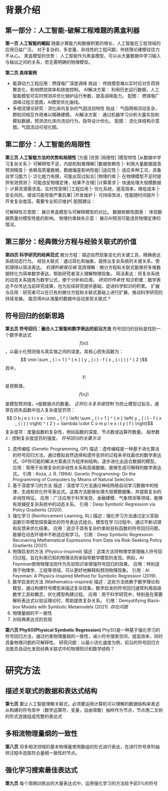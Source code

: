 # 背景介绍
## 第一部分：人工智能-破解工程难题的黑盒利器
**第一页 人工智能的崛起**
随着计算能力和数据积累的增长，人工智能在工程领域的应用日益广泛。
对于复杂的、多变量、非线性的工程问题，传统理论建模往往力不从心。
黑盒模型的优势：
人工智能作为黑盒模型，可以从大量数据中学习输入与输出之间的关系，而无需明确的物理模型。

**第二页 具体案例**
- 能源动力工程应用：燃煤电厂深度调峰
挑战： 传统模型难以实时应对负荷频繁变化，影响燃烧效率和排放控制。
AI解决方案： 利用历史运行数据，人工智能模型可实时预测并优化锅炉运行参数，提高调峰能力。
配图： 燃煤电厂调峰过程示意图，AI模型优化曲线。
- 多相流理论研究：流化床内复杂的气固流动特性
挑战： 气固两相流动复杂，颗粒间相互作用难以精确建模。
AI解决方案： 通过机器学习分析大量实验和模拟数据，预测流化床内流动行为，指导设计优化。
配图： 流化床结构示意图，气固流动可视化图。

## 第二部分：人工智能的局限性
**第三页 人工智能方法的优势和局限性**
|方面	|优势	|局限性|
|模型特性	|从数据中学习复杂关系	|- 可解释性不足，内部机制难理解|
|数据依赖性	|- 利用大量数据提高预测精度	|- 依赖高质量数据，数据偏差影响性能|
|适应性	|- 适应多种工况，具备自学习能力	|- 泛化能力有限，可能出现过拟合|
|物理约束	|- 在物理模型不足时提供有效预测	|- 可能违反物理定律，结果不合理|
|计算需求	|- 快速处理大规模数据	|- 计算资源需求高，实时性受限|
|工程应用	|- 优化系统，提高效率，降低成本	|- 安全风险，错误可能导致严重后果|
|开发维护	|- 可持续改进，性能随时间提升	|- 开发复杂度高，需要专业知识维护|
配图建议：

可解释性示意图： 展示黑盒模型与可解释模型的对比。
数据依赖性图表： 体现数据质量对模型性能的影响。
物理约束缺失示意： 展示AI预测可能违背物理定律的情况。

## 第三部分：经典微分方程与经验关联式的价值
**第四页 科学研究的经典范式**
微分方程：描述自然现象变化的关键工具，精确表达系统动态行为。
经验关联式：通过简化和抽象，提炼出复杂系统的关键关系，使机理得以简洁表达。
*机理的极致压缩*
高效理解：微分方程和关联式能够将多维数据转化为简单数学表达，帮助研究者深入理解物理现象。
简洁表达：将复杂系统的动态关系提炼为数学公式，便于分析和应用。
*研究的传承性*
知识积累：数学表达不仅传达当前研究成果，也为后续研究提供基础，促进科学知识的积累。
扩展与应用：研究者可以在已有的微分方程和关联式基础上进行扩展，推动科学研究的持续发展。
能否用AI从海量的数据中自动发现关联式？

## 符号回归的创新思路
**第五页 符号回归：融合人工智能和数学表达的前沿方法**
符号回归的目标是找到一个数学表达式$$f ( x ) )$$，以最小化预测值与真实值之间的误差。其核心损失函数为：
$$ \min \sum _ { i = 1 } ^ { n } ( y _ { i } - f ( x _ { i } ) ) ^ { 2 }$$
其中，$$y _ { i } $$是观察值，$$f ( x _ { i } ) )$$是模型预测值，𝑛是数据点的数量。
*正则化与复杂度控制*
为防止模型过拟合，通常在损失函数中加入复杂度惩罚项：
$$ O b j e c t i v e : \min _ { f } \left( \sum _ { i = 1 } ^ { n } \left( y _ { i } - f ( x _ { i } ) \right) ^ { 2 } + \lambda \cdot C o m p l e x i t y ( f ) \right)$$
复杂度项：度量函数的复杂性，例如函数的深度、节点数或运算符数量。
超参数𝜆：控制复杂度惩罚的强度。
*符号回归的主要方法*
1. 遗传编程 (Genetic Programming, GP)
描述：遗传编程是一种基于进化算法的符号回归方法，通过模拟自然选择和遗传变异的过程来寻找最优的数学表达式。GP将可能的解决方案表示为程序树结构，逐步进化出适合数据的模型。
应用：常用于处理复杂的非线性关系和高维数据，能够生成可解释的数学表达式。
引用：Koza, J. R. (1994). Genetic Programming: On the Programming of Computers by Means of Natural Selection.
2. 基于深度学习的方法
描述：深度学习方法通过神经网络自动学习数据中的规律，生成和优化符号表达式。这类方法能够处理大规模数据集，并提取复杂的非线性特征。
应用：广泛应用于科学发现、金融建模、气象预测等领域，能够有效捕捉复杂系统中的动态关系。
引用：Deep Symbolic Regression via Policy Gradients (2020).
3. 强化学习 (Reinforcement Learning, RL)
描述：强化学习方法通过定义奖励函数引导模型探索最优的符号表达式组合。模型在学习过程中，通过不断试错和反馈来优化结果。
应用：适合于具有复杂约束和目标函数的符号回归问题，能够在动态环境中不断适应和学习。
引用：Deep Symbolic Regression: Recovering Mathematical Expressions from Data via Risk-Seeking Policy Gradients (2021).
4. 物理启发的方法 (Physics-inspired)
描述：这类方法将物理学原理融入符号回归过程，旨在利用已知的物理法则来指导数学模型的发现。例如，AI Feynman使用物理法则作为先验知识来增强符号回归的效果。
应用：特别适用于物理学、工程等领域，可以更好地解释和预测物理现象。
引用：AI Feynman: A Physics-Inspired Method for Symbolic Regression (2019).
5. 数学启发的方法 (Mathematics-inspired)
描述：这些方法依赖于数学理论和模型，通过构建符号模型来描述复杂现象。数学启发的符号回归通常利用高级数学工具和概念，优化模型构建过程。
应用：用于科学研究中，特别是在需要解析表达式以验证理论时，帮助提炼复杂关系。
引用：Demystifying Black-box Models with Symbolic Metamodels (2021).
*存在问题*
1. 物理量纲的不一致性
2. 对经典表达式的忽视

**第六页 PhySO(Physical Symbolic Regression)**
PhySO是一种基于强化学习的符号回归方法，通过约束物理量纲的一致性，减小符号搜索空间，提高效率，同时具备物理问题的可解释性。
研究问题：以最小流化速度为例，前沿的符号回归方法能否自动化发现经典关联式中的物理知识和数学结构？

# 研究方法
## 描述关联式的数据和表达式结构
**第七页**
要让人工智能理解关联式，必须要运用计算机可以理解的数据结构来表述
从构建的符号库中（数学运算符，变量，自由常数）抽样作为节点，节点用二叉树的形式连接组成完整的表达式
## 多相流物理量纲的一致性
**第八页**
将多相流领域的基本物理量使用数组的形式进行表达，在进行符号序列抽样过程中选取符合量纲一致性的节点。
## 强化学习搜索最佳表达式
**第九页**
每个周期训练出的大量表达式中，运用强化学习的方法给予前5%的符号